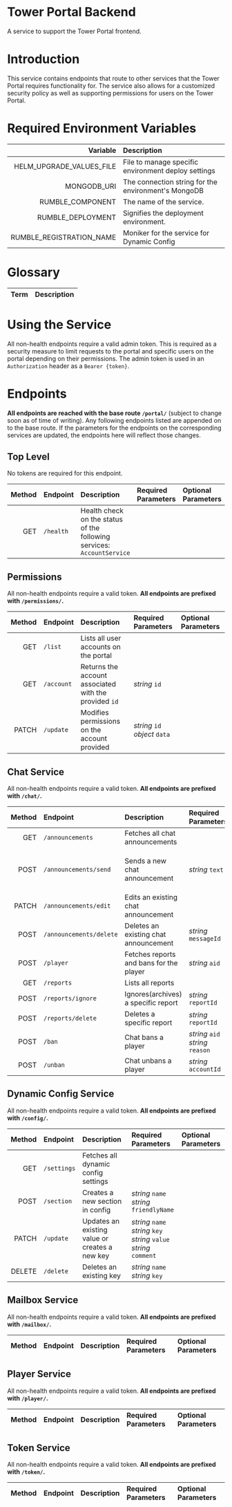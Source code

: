 # Tower Portal Backend
A service to support the Tower Portal frontend.

# Introduction
This service contains endpoints that route to other services that the Tower Portal requires functionality for. The service also 
allows for a customized security policy as well as supporting permissions for users on the Tower Portal.

# Required Environment Variables
|                 Variable | Description                                         |
|-------------------------:|:----------------------------------------------------|
| HELM_UPGRADE_VALUES_FILE | File to manage specific environment deploy settings |
|              MONGODB_URI | The connection string for the environment's MongoDB |
|         RUMBLE_COMPONENT | The name of the service.                            |
|        RUMBLE_DEPLOYMENT | Signifies the deployment environment.               |
| RUMBLE_REGISTRATION_NAME | Moniker for the service for Dynamic Config          |

# Glossary
| Term | Description |
|-----:|:------------|

# Using the Service
All non-health endpoints require a valid admin token. This is required as a security measure to limit requests to the portal
and specific users on the portal depending on their permissions. The admin token is used in an `Authorization` header 
as a `Bearer {token}`.

# Endpoints
**All endpoints are reached with the base route `/portal/`** (subject to change soon as of time of writing).
Any following endpoints listed are appended on to the base route. If the parameters for the endpoints on the corresponding 
services are updated, the endpoints here will reflect those changes.

## Top Level
No tokens are required for this endpoint.

| Method | Endpoint  | Description                                                            | Required Parameters | Optional Parameters |
|-------:|:----------|:-----------------------------------------------------------------------|:--------------------|:--------------------|
|    GET | `/health` | Health check on the status of the following services: `AccountService` |                     |                     |

## Permissions
All non-health endpoints require a valid token.
**All endpoints are prefixed with `/permissions/`.**

| Method | Endpoint   | Description                                           | Required Parameters                | Optional Parameters |
|-------:|:-----------|:------------------------------------------------------|:-----------------------------------|:--------------------|
|    GET | `/list`    | Lists all user accounts on the portal                 |                                    |                     |
|    GET | `/account` | Returns the account associated with the provided `id` | *string* `id`                      |                     |
|  PATCH | `/update`  | Modifies permissions on the account provided          | *string* `id`<br />*object* `data` |                     |

## Chat Service
All non-health endpoints require a valid token.
**All endpoints are prefixed with `/chat/`.**

| Method | Endpoint                | Description                             | Required Parameters                  | Optional Parameters                                                                                 |
|-------:|:------------------------|:----------------------------------------|:-------------------------------------|:----------------------------------------------------------------------------------------------------|
|    GET | `/announcements`        | Fetches all chat announcements          |                                      |                                                                                                     |
|   POST | `/announcements/send`   | Sends a new chat announcement           | *string* `text`                      | *long* `durationInSeconds`<br/>*long* `expiration`<br/>*long* `visibleFrom`<br/>*string* `language` |
|  PATCH | `/announcements/edit`   | Edits an existing chat announcement     |                                      |                                                                                                     |
|   POST | `/announcements/delete` | Deletes an existing chat announcement   | *string* `messageId`                 |                                                                                                     |
|   POST | `/player`               | Fetches reports and bans for the player | *string* `aid`                       |                                                                                                     |
|    GET | `/reports`              | Lists all reports                       |                                      |                                                                                                     |
|   POST | `/reports/ignore`       | Ignores(archives) a specific report     | *string* `reportId`                  |                                                                                                     |
|   POST | `/reports/delete`       | Deletes a specific report               | *string* `reportId`                  |                                                                                                     |
|   POST | `/ban`                  | Chat bans a player                      | *string* `aid`<br/>*string* `reason` | *long* `durationInSeconds`<br/>*string* `reportId`                                                  |
|   POST | `/unban`                | Chat unbans a player                    | *string* `accountId`                 |                                                                                                     |

## Dynamic Config Service
All non-health endpoints require a valid token.
**All endpoints are prefixed with `/config/`.**

| Method | Endpoint    | Description                                    | Required Parameters                                                            | Optional Parameters |
|-------:|:------------|:-----------------------------------------------|:-------------------------------------------------------------------------------|:--------------------|
|    GET | `/settings` | Fetches all dynamic config settings            |                                                                                |                     |
|   POST | `/section`  | Creates a new section in config                | *string* `name`<br/>*string* `friendlyName`                                    |                     |
|  PATCH | `/update`   | Updates an existing value or creates a new key | *string* `name`<br/>*string* `key`<br/>*string* `value`<br/>*string* `comment` |                     |
| DELETE | `/delete`   | Deletes an existing key                        | *string* `name`<br/>*string* `key`                                             |                     |

## Mailbox Service
All non-health endpoints require a valid token.
**All endpoints are prefixed with `/mailbox/`.**

| Method | Endpoint | Description | Required Parameters | Optional Parameters |
|-------:|:---------|:------------|:--------------------|:--------------------|

## Player Service
All non-health endpoints require a valid token.
**All endpoints are prefixed with `/player/`.**

| Method | Endpoint | Description | Required Parameters | Optional Parameters |
|-------:|:---------|:------------|:--------------------|:--------------------|

## Token Service
All non-health endpoints require a valid token.
**All endpoints are prefixed with `/token/`.**

| Method | Endpoint | Description | Required Parameters | Optional Parameters |
|-------:|:---------|:------------|:--------------------|:--------------------|